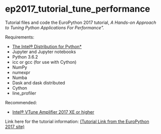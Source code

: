 # ep2017_tutorial_tune_performance
Tutorial files and code the EuroPython 2017 tutorial, _A Hands-on Approach to Tuning Python Applications For Performance"._

Requirements:
- [The Intel® Distribution for Python\*](https://software.intel.com/en-us/distribution-for-python)
- Jupyter and Jupyter notebooks
- Python 3.6.2
- icc or gcc (for use with Cython)
- NumPy
- numexpr
- Numba
- Dask and dask distributed
- Cython
- line_profiler

Recommended:
- [Intel® VTune Amplifier 2017 XE or higher](https://software.intel.com/en-us/intel-vtune-amplifier-xe/)

Link here for the tutorial information: [(Tutorial Link from the EuroPython 2017 site)](https://ep2017.europython.eu/conference/talks/a-hands-on-approach-to-tuning-python-applications-for-performance)
